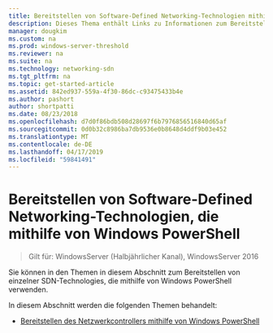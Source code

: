 ```yaml
---
title: Bereitstellen von Software-Defined Networking-Technologien mithilfe von Windows PowerShell
description: Dieses Thema enthält Links zu Informationen zum Bereitstellen von einzelner SDN-Technologies, die mithilfe von Windows PowerShell.
manager: dougkim
ms.custom: na
ms.prod: windows-server-threshold
ms.reviewer: na
ms.suite: na
ms.technology: networking-sdn
ms.tgt_pltfrm: na
ms.topic: get-started-article
ms.assetid: 842ed937-559a-4f30-86dc-c93475433b4e
ms.author: pashort
author: shortpatti
ms.date: 08/23/2018
ms.openlocfilehash: d7d0f86bdb508d28697f6b7976856516840d65af
ms.sourcegitcommit: 0d0b32c8986ba7db9536e0b8648d4ddf9b03e452
ms.translationtype: MT
ms.contentlocale: de-DE
ms.lasthandoff: 04/17/2019
ms.locfileid: "59841491"
---
```

# <a name="deploy-software-defined-network-technologies-using-windows-powershell"></a>Bereitstellen von Software-Defined Networking-Technologien, die mithilfe von Windows PowerShell

>Gilt für: WindowsServer (Halbjährlicher Kanal), WindowsServer 2016

Sie können in den Themen in diesem Abschnitt zum Bereitstellen von einzelner SDN-Technologies, die mithilfe von Windows PowerShell verwenden.  
  
In diesem Abschnitt werden die folgenden Themen behandelt:  
  
-   [Bereitstellen des Netzwerkcontrollers mithilfe von Windows PowerShell](Deploy-Network-Controller-using-Windows-PowerShell.md)  
  
 
  


